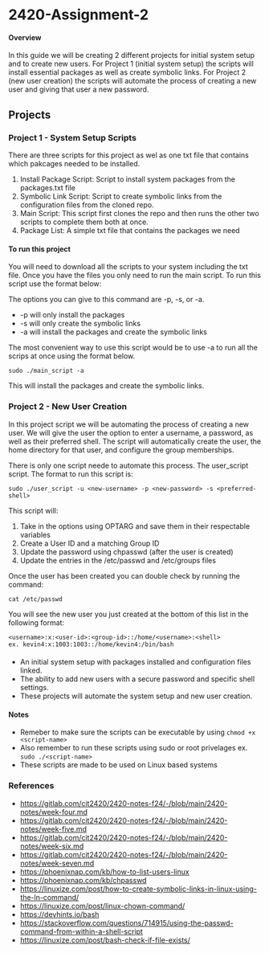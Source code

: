 # 2420-Assignment-2

#### Overview

In this guide we will be creating 2 different projects for initial system setup and to create new users. For Project 1 (initial system setup) the scripts will install essential packages as well as create symbolic links. For Project 2 (new user creation) the scripts will automate the process of creating a new user and giving that user a new password. 


## Projects

### Project 1 - System Setup Scripts

There are three scripts for this project as wel as one txt file that contains which pakcages needed to be installed.

1. Install Package Script: Script to install system packages from the packages.txt file
2. Symbolic Link Script: Script to create symbolic links from the configuration files from the cloned repo.
3. Main Script: This script first clones the repo and then runs the other two scripts to complete them both at once.
4. Package List: A simple txt file that contains the packages we need

#### To run this project

You will need to download all the scripts to your system including the txt file. Once you have the files you only need to run the main script. To run this script use the format below:

The options you can give to this command are -p, -s, or -a.
- -p will only install the packages
- -s will only create the symbolic links
- -a will install the packages and create the symbolic links

The most convenient way to use this script would be to use -a to run all the scrips at once using the format below.

```
sudo ./main_script -a
```

This will install the packages and create the symbolic links.


### Project 2 - New User Creation

In this project script we will be automating the process of creating a new user. We will give the user the option to enter a username, a password, as well as their preferred shell. The script will automatically create the user, the home directory for that user, and configure the group memberships. 

There is only one script neede to automate this process. The user_script script. The format to run this script is:

```
sudo ./user_script -u <new-username> -p <new-password> -s <preferred-shell>
```

This script will:
1. Take in the options using OPTARG and save them in their respectable variables
2. Create a User ID and a matching Group ID
3. Update the password using chpasswd (after the user is created)
4. Update the entries in the /etc/passwd and /etc/groups files

Once the user has been created you can double check by running the command:

```
cat /etc/passwd
```

You will see the new user you just created at the bottom of this list in the following format:

```
<username>:x:<user-id>:<group-id>::/home/<username>:<shell>
ex. kevin4:x:1003:1003::/home/kevin4:/bin/bash
```

####
- An initial system setup with packages installed and configuration files linked.
- The ability to add new users with a secure password and specific shell settings.
- These projects will automate the system setup and new user creation.

#### Notes

- Remeber to make sure the scripts can be executable by using `chmod +x <script-name>`
- Also remember to run these scripts using sudo or root privelages ex. `sudo ./<script-name>`
- These scripts are made to be used on Linux based systems

### References

- https://gitlab.com/cit2420/2420-notes-f24/-/blob/main/2420-notes/week-four.md
- https://gitlab.com/cit2420/2420-notes-f24/-/blob/main/2420-notes/week-five.md
- https://gitlab.com/cit2420/2420-notes-f24/-/blob/main/2420-notes/week-six.md
- https://gitlab.com/cit2420/2420-notes-f24/-/blob/main/2420-notes/week-seven.md
- https://phoenixnap.com/kb/how-to-list-users-linux
- https://phoenixnap.com/kb/chpasswd
- https://linuxize.com/post/how-to-create-symbolic-links-in-linux-using-the-ln-command/
- https://linuxize.com/post/linux-chown-command/
- https://devhints.io/bash
- https://stackoverflow.com/questions/714915/using-the-passwd-command-from-within-a-shell-script
- https://linuxize.com/post/bash-check-if-file-exists/
